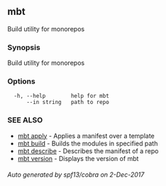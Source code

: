 ## mbt

Build utility for monorepos

### Synopsis


Build utility for monorepos

### Options

```
  -h, --help        help for mbt
      --in string   path to repo
```

### SEE ALSO
* [mbt apply](mbt_apply.md)	 - Applies a manifest over a template
* [mbt build](mbt_build.md)	 - Builds the modules in specified path
* [mbt describe](mbt_describe.md)	 - Describes the manifest of a repo
* [mbt version](mbt_version.md)	 - Displays the version of mbt

###### Auto generated by spf13/cobra on 2-Dec-2017
